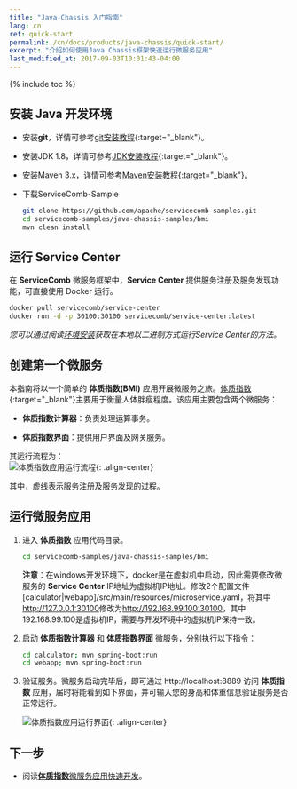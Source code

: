```yaml
---
title: "Java-Chassis 入门指南"
lang: cn
ref: quick-start
permalink: /cn/docs/products/java-chassis/quick-start/
excerpt: "介绍如何使用Java Chassis框架快速运行微服务应用"
last_modified_at: 2017-09-03T10:01:43-04:00
---
```


{% include toc %}
## 安装 Java 开发环境

* 安装**git**，详情可参考[git安装教程](https://git-scm.com/book/zh/v2/%E8%B5%B7%E6%AD%A5-%E5%AE%89%E8%A3%85-Git){:target="_blank"}。

* 安装JDK 1.8，详情可参考[JDK安装教程](https://docs.oracle.com/javase/8/docs/technotes/guides/install/install_overview.html){:target="_blank"}。

* 安装Maven 3.x，详情可参考[Maven安装教程](https://maven.apache.org/install.html){:target="_blank"}。

* 下载ServiceComb-Sample

   ```bash
   git clone https://github.com/apache/servicecomb-samples.git
   cd servicecomb-samples/java-chassis-samples/bmi
   mvn clean install
   ```

## 运行 Service Center
在 **ServiceComb** 微服务框架中，**Service Center** 提供服务注册及服务发现功能，可直接使用 Docker 运行。 
```bash
docker pull servicecomb/service-center
docker run -d -p 30100:30100 servicecomb/service-center:latest
```
*您可以通过阅读[环境安装](/cn/docs/products/service-center/install/)获取在本地以二进制方式运行Service Center的方法。*

## 创建第一个微服务
本指南将以一个简单的 **体质指数(BMI)** 应用开展微服务之旅。[体质指数](https://baike.baidu.com/item/%E4%BD%93%E8%B4%A8%E6%8C%87%E6%95%B0){:target="_blank"}主要用于衡量人体胖瘦程度。该应用主要包含两个微服务：

* **体质指数计算器**：负责处理运算事务。

* **体质指数界面**：提供用户界面及网关服务。

其运行流程为：  
![体质指数应用运行流程](/assets/images/quick-start-sample-workflow.png){: .align-center}

其中，虚线表示服务注册及服务发现的过程。

## 运行微服务应用

1. 进入 **体质指数** 应用代码目录。

   ```bash
   cd servicecomb-samples/java-chassis-samples/bmi
   ```
   **注意**：在windows开发环境下，docker是在虚拟机中启动，因此需要修改微服务的 **Service Center** IP地址为虚拟机IP地址。修改2个配置文件[calculator\|webapp]/src/main/resources/microservice.yaml，将其中<a>http://127.0.0.1:30100</a>修改为<a>http://192.168.99.100:30100</a>，其中192.168.99.100是虚拟机IP，需要与开发环境中的虚拟机IP保持一致。

2. 启动 **体质指数计算器** 和 **体质指数界面** 微服务，分别执行以下指令：

   ```bash
   cd calculator; mvn spring-boot:run
   cd webapp; mvn spring-boot:run
   ```

3. 验证服务。微服务启动完毕后，即可通过 <a>http://localhost:8889</a> 访问 **体质指数** 应用，届时将能看到如下界面，并可输入您的身高和体重信息验证服务是否正常运行。

   ![体质指数应用运行界面](/assets/images/bmi-interface.png){: .align-center}

## 下一步

* 阅读[**体质指数**微服务应用快速开发](/cn/docs/products/java-chassis/bmi/)。
